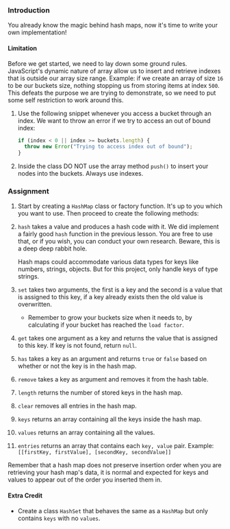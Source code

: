 ### Introduction

You already know the magic behind hash maps, now it's time to write your own implementation!

#### Limitation

  Before we get started, we need to lay down some ground rules. JavaScript's dynamic nature of array allow us to insert and retrieve indexes that is outside our array size range. Example: if we create an array of size `16` to be our buckets size, nothing stopping us from storing items at index `500`. This defeats the purpose we are trying to demonstrate, so we need to put some self restriction to work around this.

  1. Use the following snippet whenever you access a bucket through an index. We want to throw an error if we try to access an out of bound index:

      ```javascript
      if (index < 0 || index >= buckets.length) {
        throw new Error("Trying to access index out of bound");
      }
      ```

  1. Inside the class DO NOT use the array method `push()` to insert your nodes into the buckets. Always use indexes.

### Assignment

<div class="lesson-content__panel" markdown="1">

  1. Start by creating a `HashMap` class or factory function. It's up to you which you want to use. Then proceed to create the following methods:

  1. `hash` takes a value and produces a hash code with it. We did implement a fairly good `hash` function in the previous lesson. You are free to use that, or if you wish, you can conduct your own research. Beware, this is a deep deep rabbit hole.

      <div class="lesson-note lesson-note--tip" markdown="1">
        Hash maps could accommodate various data types for keys like numbers, strings, objects. But for this project, only handle keys of type strings.
      </div>

  1. `set` takes two arguments, the first is a key and the second is a value that is assigned to this key, if a key already exists then the old value is overwritten.

     - Remember to grow your buckets size when it needs to, by calculating if your bucket has reached the `load factor`.

  1. `get` takes one argument as a key and returns the value that is assigned to this key. If key is not found, return `null`.

  1. `has` takes a key as an argument and returns `true` or `false` based on whether or not the key is in the hash map.

  1. `remove` takes a key as argument and removes it from the hash table.

  1. `length` returns the number of stored keys in the hash map.

  1. `clear` removes all entries in the hash map.

  1. `keys` returns an array containing all the keys inside the hash map.

  1. `values` returns an array containing all the values.

  1. `entries` returns an array that contains each `key, value` pair. Example: `[[firstKey, firstValue], [secondKey, secondValue]]`

  Remember that a hash map does not preserve insertion order when you are retrieving your hash map's data, it is normal and expected for keys and values to appear out of the order you inserted them in.

#### Extra Credit

  - Create a class `HashSet` that behaves the same as a `HashMap` but only contains `keys` with no `values`.

</div>
